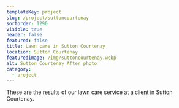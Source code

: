 ```yaml
---
templateKey: project
slug: /project/suttoncourtenay
sortorder: 1290
visible: true
header: false
featured: false
title: Lawn care in Sutton Courtenay
location: Sutton Courtenay
featuredimage: /img/suttoncourtenay.webp
alt: Sutton Courtenay After photo
category:
  - project
---
```

These are the results of our lawn care service at a client in Sutton Courtenay.
